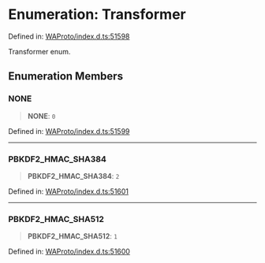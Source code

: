 # Enumeration: Transformer

Defined in: [WAProto/index.d.ts:51598](https://github.com/Fokusdotid/bail/blob/0fe6346a5ff68a74eb71890335c982b44e2da604/WAProto/index.d.ts#L51598)

Transformer enum.

## Enumeration Members

### NONE

> **NONE**: `0`

Defined in: [WAProto/index.d.ts:51599](https://github.com/Fokusdotid/bail/blob/0fe6346a5ff68a74eb71890335c982b44e2da604/WAProto/index.d.ts#L51599)

***

### PBKDF2\_HMAC\_SHA384

> **PBKDF2\_HMAC\_SHA384**: `2`

Defined in: [WAProto/index.d.ts:51601](https://github.com/Fokusdotid/bail/blob/0fe6346a5ff68a74eb71890335c982b44e2da604/WAProto/index.d.ts#L51601)

***

### PBKDF2\_HMAC\_SHA512

> **PBKDF2\_HMAC\_SHA512**: `1`

Defined in: [WAProto/index.d.ts:51600](https://github.com/Fokusdotid/bail/blob/0fe6346a5ff68a74eb71890335c982b44e2da604/WAProto/index.d.ts#L51600)
